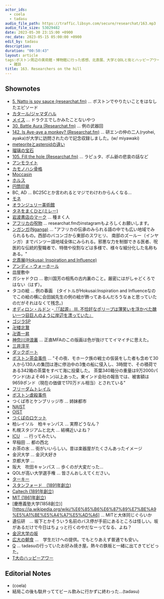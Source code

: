 ```yaml
---
actor_ids:
  - coela
  - tadasu
audio_file_path: https://traffic.libsyn.com/secure/researchat/163.mp3 
audio_file_size: 53029482
date: 2023-05-30 23:15:00 +0900
rec_date: 2023-05-15 05:00:00 +0900
edit_by: tadasu
description:
duration: "00:50:43"
layout: article
tags:ボストン周辺の美術館・博物館に行った感想、北斎展、大学とQOLと街とハッピーアワーについて話しました。
  - 雑談
title: 163. Researchers on the hill
---
```


## Shownotes
- [5. Natto is soy sauce (researchat.fm)](https://researchat.fm/episode/5) ... ボストンでやりたいことをはなしたエピソード
- [カタール/ジャマダハル](https://ja.wikipedia.org/wiki/%E3%82%B8%E3%83%A3%E3%83%9E%E3%83%80%E3%83%8F%E3%83%AB)
- [メイス](https://ja.wikipedia.org/wiki/%E3%83%A1%E3%82%A4%E3%82%B9) ... ドラクエでしかみたことないやつ
- [30. Battle Aura (Researchat.fm)](https://researchat.fm/episode/30) ... 例の武器回
- [142. Is Aye-aye a monkey? (Researchat.fm)](https://researchat.fm/episode/142) ... 研エンの仲の二人(ryohei, ayaka)が大学に訪問されたので記念収録しました。(w/ miyawaki)
- [meteoriteとasteroidの違い](https://spaceplace.nasa.gov/asteroid-or-meteor/en/)
- [瑠璃の宝石](https://www.amazon.co.jp/dp/4047362670?tag=researchatf04-22)
- [105. Fill the hole (Researchat.fm)](https://researchat.fm/episode/105) ... ラピュタ、ポム爺の悲哀の話など
- [アンモライト](https://www.ammolite.co.jp/ammolite/)
- [カモノハシ骨格](https://twitter.com/researchat_fm/status/1234128486907826177)
- [Moccasin](https://en.wikipedia.org/wiki/Moccasin)
- [ホルス](https://ja.wikipedia.org/wiki/%E3%83%9B%E3%83%AB%E3%82%B9)
- [円筒印章](https://ja.wikipedia.org/wiki/%E5%86%86%E7%AD%92%E5%8D%B0%E7%AB%A0)
- BC, AD ... BC25Cとか言われるとマジでわけわからんくなる...
- [モネ](https://ja.wikipedia.org/wiki/%E3%82%AF%E3%83%AD%E3%83%BC%E3%83%89%E3%83%BB%E3%83%A2%E3%83%8D)
- [オランジュリー美術館](https://ja.wikipedia.org/wiki/%E3%82%AA%E3%83%A9%E3%83%B3%E3%82%B8%E3%83%A5%E3%83%AA%E3%83%BC%E7%BE%8E%E8%A1%93%E9%A4%A8)
- [タネをまくひと(ミレー)](https://www.art-museum.pref.yamanashi.jp/collection/millet/99.html)
- [岩波書店のマーク](https://www.iwanami.co.jp/company/c971.html) ... 種まく人
- [アフリカの呪物](https://www.instagram.com/p/CsQwHWSuxlx/) ... researchat.fmのinstagramもよろしくお願いします。
- [ンガンガ(Nganga)](http://www.jiten.info/dic/nganga.html) ... "アフリカの伝承のみられる語の中でも広い地域でみられるもの。西部のバコンゴから東部のスワヒリ、 南部のズールー（インヤンガ）までバンツー語地域全体にみられる。邪悪な力を制御できる医者、呪医的な伝統的聖職者で、特徴や役割などは多様で、様々な細分化した名称もある。"
- [北斎展(Hokusai: Inspiration and Influence)](https://www.mfa.org/exhibition/hokusai-inspiration-and-influence)
- [アンディ・ウォーホール](https://ja.wikipedia.org/wiki/%E3%82%A2%E3%83%B3%E3%83%87%E3%82%A3%E3%83%BB%E3%82%A6%E3%82%A9%E3%83%BC%E3%83%9B%E3%83%AB)
- 皿屋敷中
- ガシャドクロ ... 歌川国芳の相馬の古内裏のこと。厳密にはがしゃどくろではない（はず）。
- タコの絵 ... 例の春画　(タイトルがHokusai:Inspiration and Influenceなのでこの絵の横に会田誠先生の例の絵が飾ってあるんだろうなぁと思っていたのだがそれはなくて残念。)
- [オディロン・ルドン](https://ja.wikipedia.org/wiki/%E3%82%AA%E3%83%87%E3%82%A3%E3%83%AD%E3%83%B3%E3%83%BB%E3%83%AB%E3%83%89%E3%83%B3)
-[『「起源」 Ⅲ. 不恰好なポリープは薄笑いを浮かべた醜い一つ目巨人のように岸辺を漂っていた』](https://ja.wikipedia.org/wiki/%E3%82%AA%E3%83%87%E3%82%A3%E3%83%AD%E3%83%B3%E3%83%BB%E3%83%AB%E3%83%89%E3%83%B3#/media/%E3%83%95%E3%82%A1%E3%82%A4%E3%83%AB:Oodilon_Redon_-_Die_Urspr%C3%BCnge.jpg)
- [ゴジラSP](https://godzilla-sp.jp/)
- [卍楼北鵞](https://ja.wikipedia.org/wiki/%E5%8D%8D%E6%A5%BC%E5%8C%97%E9%B5%9E)
- [卍斎一昇](https://ja.wikipedia.org/wiki/%E5%8D%8D%E6%96%8E%E4%B8%80%E6%98%87)
- [神奈川沖浪裏](https://ja.wikipedia.org/wiki/%E7%A5%9E%E5%A5%88%E5%B7%9D%E6%B2%96%E6%B5%AA%E8%A3%8F) ... 正直MFAのこの版画は色が抜けててイマイチに思えた。
- [三井淳平](https://ja.wikipedia.org/wiki/%E4%B8%89%E4%BA%95%E6%B7%B3%E5%B9%B3)
- [ダックボート](https://tour.his-usa.com/city/bos/detail.php?tid=3574)
- [ボストン茶会事件](https://ja.wikipedia.org/wiki/%E3%83%9C%E3%82%B9%E3%83%88%E3%83%B3%E8%8C%B6%E4%BC%9A%E4%BA%8B%E4%BB%B6) ... "その夜、モホーク族の戦士の仮装をした者も含めて30人から130人の集団は港に停泊中の3隻の船に侵入し、3時間で、その積荷である342箱の茶葉をすべて海に投棄した。 茶葉340箱分の重量は9万2000パウンド(およそ46トン)以上あった。東インド会社の報告では、被害額は9659ポンド（現在の価値で170万ドル相当）とされている"
- [フリーダムトレイル](https://ja.wikipedia.org/wiki/%E3%83%95%E3%83%AA%E3%83%BC%E3%83%80%E3%83%A0%E3%83%88%E3%83%AC%E3%82%A4%E3%83%AB)
- [ボストン虐殺事件](https://ja.wikipedia.org/wiki/%E3%83%9C%E3%82%B9%E3%83%88%E3%83%B3%E8%99%90%E6%AE%BA%E4%BA%8B%E4%BB%B6)
- つくば市とケンブリッジ市 ... 姉妹都市
- [NAIST](https://www.naist.jp/en/)
- [OIST](https://www.oist.jp/)
- [つくばのロケット](https://visit-tsukuba.jaxa.jp/)
- 柏レイソル　柏キャンパス ... 実際どうなん？
- 札幌スタジアムと北大 ... 結構近いよね？
- [ICU](https://www.icu.ac.jp/about/campus/)　... 行ってみたい。
- 早稲田 ... 都の西北
- お茶の水 ... 街がいいらしい。昔は楽器屋がたくさんあったイメージ
- 金沢大学 ... 金沢大好き
- 京都大学 ... 
- 阪大　吹田キャンパス ... 歩くのが大変だった...
- QOLが高い大学選手権 ... 皆さんおしえてください。
- [ターキー](https://twitter.com/researchat_fm/status/1332002147139981314)
- [スタンフォード　(1891年創立)](https://ja.wikipedia.org/wiki/%E3%82%B9%E3%82%BF%E3%83%B3%E3%83%95%E3%82%A9%E3%83%BC%E3%83%89%E5%A4%A7%E5%AD%A6)
- [Caltech (1891年創立)](https://ja.wikipedia.org/wiki/%E3%82%AB%E3%83%AA%E3%83%95%E3%82%A9%E3%83%AB%E3%83%8B%E3%82%A2%E5%B7%A5%E7%A7%91%E5%A4%A7%E5%AD%A6)
- [MIT (1861年創立)](https://ja.wikipedia.org/wiki/%E3%83%9E%E3%82%B5%E3%83%81%E3%83%A5%E3%83%BC%E3%82%BB%E3%83%83%E3%83%84%E5%B7%A5%E7%A7%91%E5%A4%A7%E5%AD%A6　)
- [慶應義塾大学(1858創立)][https://ja.wikipedia.org/wiki/%E6%85%B6%E6%87%89%E7%BE%A9%E5%A1%BE%E5%A4%A7%E5%AD%A6] ... MITと大体同じぐらいか
- 遺伝研　... 坂下とかそういう名前のバス停が手前にあるところは怪しい。坂があるだけで今日はちょっと行くのやだなーってなる、よね？
- [金沢大学の坂](https://ja.wikipedia.org/wiki/%E8%A7%92%E9%96%93%E5%9D%82)
- [広大の朝食](https://www.hiroshima-u.ac.jp/news/73208) ...　学生だけへの提供。でもとりあえず普通でも安い。
- [Q](https://tabelog.com/hiroshima/A3407/A340701/34011121/) ... tadasuの行っていたお好み焼き屋。熱々の鉄板と一緒に出てきてビビった。
- [T大のハッピーアワー](https://30th.rcast.u-tokyo.ac.jp/news/20171013/index.html)


## Editorial Notes
- (coela)
- 結局この後も駄弁っててビール飲みに行かずに終わった...(tadasu)
